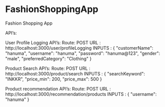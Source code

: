 # FashionShoppingApp

Fashion Shopping App

API’s:

User Profile Logging API’s:
Route: POST
URL : http://localhost:3000/user/profileLogging
INPUTS : 
{
    "customerName": "hanuma",
    "username": "hanuma",
    "password": "hanuma@123",
    "gender": "male",
    "preferredCategory": "Clothing"
}


Product Search API’s:
Route: POST
URL : http://localhost:3000/product/search
INPUTS : 
{
  "searchKeyword": "INKKR",
  "price_min": 200,
  "price_max": 500
}

Product recommendation  API’s:
Route: POST
URL : http://localhost:3000/recommendation/products
INPUTS : 
{
  "username": "hanuma"
}
